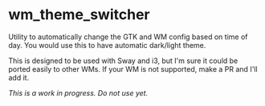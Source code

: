 # wm_theme_switcher

Utility to automatically change the GTK and WM config based on time of day.
You would use this to have automatic dark/light theme.

This is designed to be used with Sway and i3, but I'm sure it could be ported 
easily to other WMs. If your WM is not supported, make a PR and I'll add it.

*This is a work in progress. Do not use yet.*